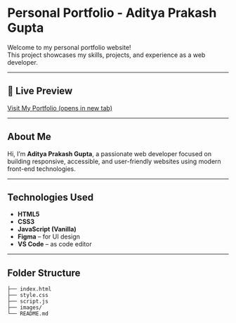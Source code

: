 #  Personal Portfolio - Aditya Prakash Gupta

Welcome to my personal portfolio website!  
This project showcases my skills, projects, and experience as a web developer.

---

## 🔗 Live Preview

[Visit My Portfolio (opens in new tab)](https://aditya-prakash-007.github.io/Portfolio/)
 <!-- Replace # with your GitHub Pages or Vercel/Netlify link -->

---

##  About Me

Hi, I’m **Aditya Prakash Gupta**, a passionate web developer focused on building responsive, accessible, and user-friendly websites using modern front-end technologies.

---

##  Technologies Used

- **HTML5**
- **CSS3**
- **JavaScript (Vanilla)**
- **Figma** – for UI design
- **VS Code** – as code editor

---

##  Folder Structure

```plaintext/
├── index.html
├── style.css
├── script.js
├── images/
└── README.md
